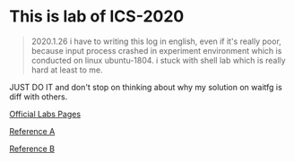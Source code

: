 # This is lab of ICS-2020

>2020.1.26
i have to writing this log in english, even if it's really poor, because input process crashed in experiment environment which is conducted on linux ubuntu-1804.
i stuck with shell lab which is really hard at least to me. 

JUST DO IT and don't stop on thinking about why my solution on waitfg is diff with others.

[Official Labs Pages](http://csapp.cs.cmu.edu/3e/labs.html)


[Reference A](https://mcginn7.github.io/2020/02/14/CSAPP-datalab/)

[Reference B](https://www.zhihu.com/column/deeplearningcat)
